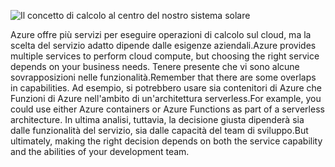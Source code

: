 ![Il concetto di calcolo al centro del nostro sistema solare](../media/5-heading.png)

<span data-ttu-id="1a2b0-102">Azure offre più servizi per eseguire operazioni di calcolo sul cloud, ma la scelta del servizio adatto dipende dalle esigenze aziendali.</span><span class="sxs-lookup"><span data-stu-id="1a2b0-102">Azure provides multiple services to perform cloud compute, but choosing the right service depends on your business needs.</span></span> <span data-ttu-id="1a2b0-103">Tenere presente che vi sono alcune sovrapposizioni nelle funzionalità.</span><span class="sxs-lookup"><span data-stu-id="1a2b0-103">Remember that there are some overlaps in capabilities.</span></span> <span data-ttu-id="1a2b0-104">Ad esempio, si potrebbero usare sia contenitori di Azure che Funzioni di Azure nell'ambito di un'architettura serverless.</span><span class="sxs-lookup"><span data-stu-id="1a2b0-104">For example, you could use either Azure containers or Azure Functions as part of a serverless architecture.</span></span> <span data-ttu-id="1a2b0-105">In ultima analisi, tuttavia, la decisione giusta dipenderà sia dalle funzionalità del servizio, sia dalle capacità del team di sviluppo.</span><span class="sxs-lookup"><span data-stu-id="1a2b0-105">But ultimately, making the right decision depends on both the service capability and the abilities of your development team.</span></span>